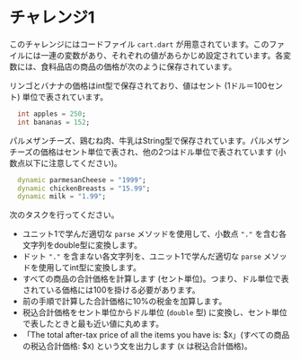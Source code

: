 # チャレンジ1

このチャレンジにはコードファイル `cart.dart` が用意されています。このファイルには一連の変数があり、それぞれの値があらかじめ設定されています。各変数には、食料品店の商品の価格が次のように保存されています。

リンゴとバナナの価格はint型で保存されており、値はセント (1ドル＝100セント) 単位で表されています。
```dart
  int apples = 250;
  int bananas = 152;
```
パルメザンチーズ、鶏むね肉、牛乳はString型で保存されています。パルメザンチーズの価格はセント単位で表され、他の2つはドル単位で表されています (小数点以下に注意してください)。
```dart
  dynamic parmesanCheese = "1999";
  dynamic chickenBreasts = "15.99";
  dynamic milk = "1.99";
```

次のタスクを行ってください。
- ユニット1で学んだ適切な `parse` メソッドを使用して、小数点 `"."` を含む各文字列をdouble型に変換します。
- ドット `"."` を含まない各文字列を、ユニット1で学んだ適切な `parse` メソッドを使用してint型に変換します。
- すべての商品の合計価格を計算します (セント単位)。つまり、ドル単位で表されている価格には100を掛ける必要があります。
- 前の手順で計算した合計価格に10%の税金を加算します。
- 税込合計価格をセント単位からドル単位 (`double` 型) に変換し、セント単位で表したときと最も近い値に丸めます。
- 「The total after-tax price of all the items you have is: $`X`」(すべての商品の税込合計価格: $`X`) という文を出力します (`X` は税込合計価格)。
